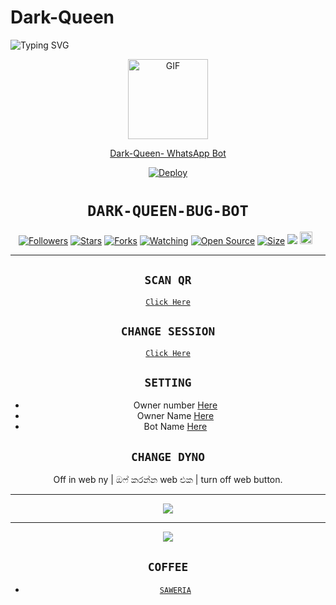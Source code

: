 # Dark-Queen

<img
        src="https://readme-typing-svg.herokuapp.com/?size=30&width=800&lines=Click+On+Deploy+To+Heroku+Button+Install+The+Bot."
            alt="Typing SVG"
        />
    </a>
</p>
<div align="center">
  <p align="center">
  <a href="https://github.com/DarkWinzo/Dark-Queen.git"><img src="https://media.giphy.com/media/Uhl43Qa5QbhKglX8DX/giphy.gif" alt="GIF" width="128" height="128"/>
</p>Dark-Queen-
WhatsApp Bot

[![Deploy](https://www.herokucdn.com/deploy/button.svg)](https://heroku.com/deploy?template=https://github.com/DarkWinzo/Dark-Queen)
# ```DARK-QUEEN-BUG-BOT```
<p align="center">
<a href="https://github.com/DarkWinzo/followers"><img title="Followers" src="https://img.shields.io/github/followers/HYPER-MOD?color=red&style=flat-square"></a>
<a href="https://github.com/DarkWinzo/Dark-Queen/stargazers/"><img title="Stars" src="https://img.shields.io/github/stars/HYPER-MOD/bug-bot?color=blue&style=flat-square"></a>
<a href="https://github.com/DarkWinzo/Dark-Queen/network/members"><img title="Forks" src="https://img.shields.io/github/forks/HYPER-MOD/bug-bot?color=red&style=flat-square"></a>
<a href="https://github.com/DarkWinzo/Dark-Queen/watchers"><img title="Watching" src="https://img.shields.io/github/watchers/HYPER-MOD/bug-bot?label=Watchers&color=blue&style=flat-square"></a>
<a href="https://github.com/DarkWinzo/Dark-Queen"><img title="Open Source" src="https://badges.frapsoft.com/os/v2/open-source.svg?v=103"></a>
<a href="https://github.com/DarkWinzo/Dark-Queen/"><img title="Size" src="https://img.shields.io/github/repo-size/zeeoneofc/Alphabot7?style=flat-square&color=green"></a>
<a href="https://hits.seeyoufarm.com"><img src="https://hits.seeyoufarm.com/api/count/incr/badge.svg?url=https%3A%2F%2Fgithub.com%2FHYPER-MOD%2Fbug-bot&count_bg=%2379C83D&title_bg=%23555555&icon=probot.svg&icon_color=%2300FF6D&title=hits&edge_flat=false"/></a>
<a href="https://github.com/DarkWinzo/Dark-Queen/graphs/commit-activity"><img height="20" src="https://img.shields.io/badge/Maintained%3F-yes-green.svg"></a>&nbsp;&nbsp;
</p>
<p align='center'>
    </p>

-------

## `SCAN QR`

[`Click Here`](https://replit.com/@DarkWinzo/Dark-Queen-QR-Code)

## `CHANGE SESSION`

[`Click Here`](https://github.com/DarkWinzo/Dark-Queen/blob/main/session.json#L1)

## `SETTING`

- Owner number [Here](https://github.com/DarkWinzo/Dark-Queen/blob/main/settings.json#L4)
- Owner Name [Here](https://github.com/DarkWinzo/Dark-Queen/blob/main/settings.json#L13)
- Bot Name [Here](https://github.com/DarkWinzo/Dark-Queen/blob/main/settings.json#L14)

## `CHANGE DYNO`

Off in web ny | ඔෆ් කරන්න web එක | turn off web button.

----------

<p align="center">
  <img src="https://i.ibb.co/TPqc8cv/Screenshot-2021-10-14-12-00-45-610-com-android-chrome.jpg" />
</p>

----------

<p align="center">
  <img src="https://i.ibb.co/P18NNM2/20211024-191503.jpg" />
</p>


## ```COFFEE```

- [`SAWERIA`](https://saweria.co/hypermod)
